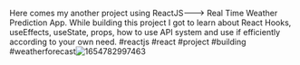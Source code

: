 Here comes my another project using ReactJS---> Real Time Weather Prediction App. While building this project I got to learn about React Hooks, useEffects, useState, props, how to use API system and use if efficiently according to your own need. #reactjs #react #project #building #weatherforecast![1654782997463](https://user-images.githubusercontent.com/84230659/179360517-6fde8dd5-4647-4aa3-a34f-5d1d7237cbd9.jpg)
